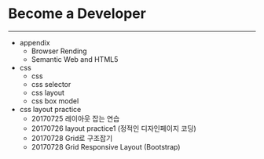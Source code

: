 # Become a Developer
***

* appendix    
  * Browser Rending  
  * Semantic Web and HTML5
* css
  * css
  * css selector  
  * css layout  
  * css box model
* css layout practice
  * 20170725 레이아웃 잡는 연습
  * 20170726 layout practice1 (정적인 디자인페이지 코딩)
  * 20170728 Grid로 구조잡기
  * 20170728 Grid Responsive Layout (Bootstrap)

  



